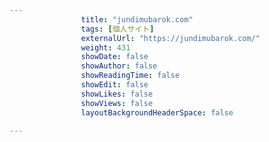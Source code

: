 ---
                title: "jundimubarok.com"
                tags: [個人サイト]
                externalUrl: "https://jundimubarok.com/"
                weight: 431
                showDate: false
                showAuthor: false
                showReadingTime: false
                showEdit: false
                showLikes: false
                showViews: false
                layoutBackgroundHeaderSpace: false
                ---

